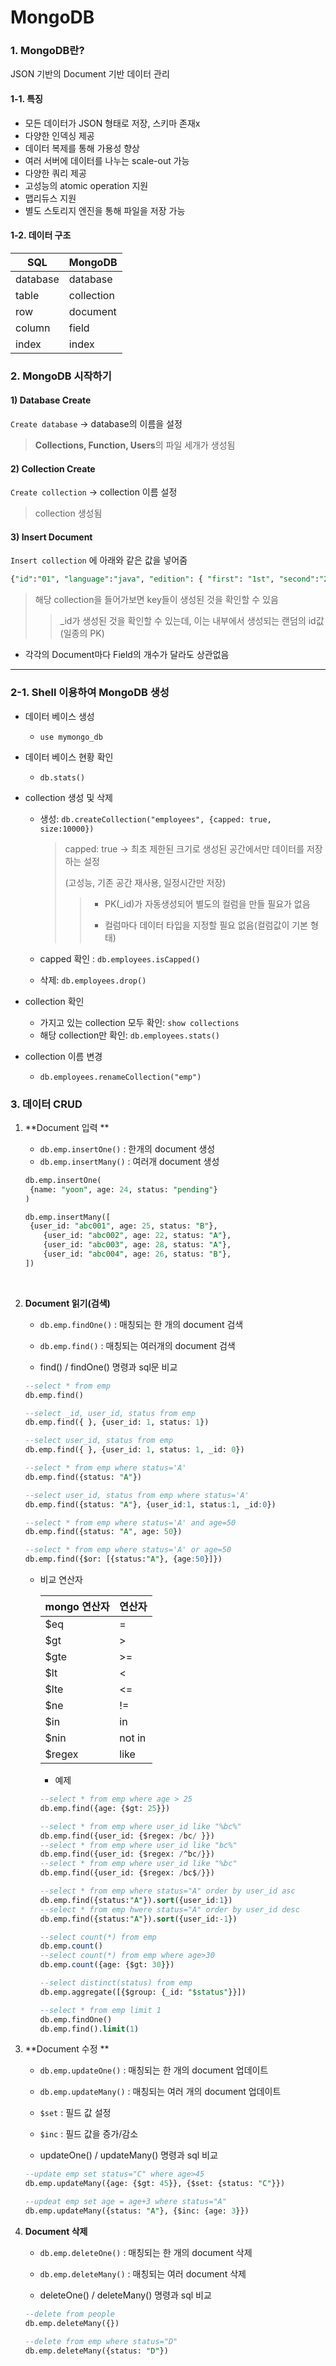 # MongoDB

### 1. MongoDB란?

JSON 기반의 Document 기반 데이터 관리

#### 1-1. 특징

- 모든 데이터가 JSON 형태로 저장, 스키마 존재x
- 다양한 인덱싱 제공
- 데이터 복제를 통해 가용성 향상
- 여러 서버에 데이터를 나누는 scale-out 가능
- 다양한 쿼리 제공
- 고성능의 atomic operation 지원
- 맵리듀스 지원
- 별도 스토리지 엔진을 통해 파일을 저장 가능



#### 1-2. 데이터 구조

| SQL      | MongoDB    |
| -------- | ---------- |
| database | database   |
| table    | collection |
| row      | document   |
| column   | field      |
| index    | index      |



### 2. MongoDB 시작하기

#### 1) Database Create

`Create database` -> database의 이름을  설정

> **Collections, Function, Users**의 파일 세개가 생성됨

#### 2) Collection Create 

`Create collection` -> collection 이름 설정

> collection 생성됨 

#### 3) Insert Document

`Insert collection` 에 아래와 같은 값을 넣어줌

```sql
{"id":"01", "language":"java", "edition": { "first": "1st", "second":"2nd", "third":"third" }}
```

> 해당 collection을 들어가보면 key들이 생성된 것을 확인할 수 있음
>
> > _id가 생성된 것을 확인할 수 있는데, 이는 내부에서 생성되는 랜덤의 id값 (일종의 PK)

* 각각의 Document마다 Field의 개수가 달라도 상관없음



---

### 2-1. Shell 이용하여 MongoDB 생성

- 데이터 베이스 생성

  - `use mymongo_db`

- 데이터 베이스 현황 확인

  - `db.stats()`

- collection 생성 및 삭제 

  - 생성: `db.createCollection("employees", {capped: true, size:10000})`

    > capped: true -> 최초 제한된 크기로 생성된 공간에서만 데이터를 저장하는 설정
    >
    > (고성능, 기존 공간 재사용, 일정시간만 저장)
    >
    > > - PK(_id)가 자동생성되어 별도의 컬럼을 만들 필요가 없음
    > >
    > > - 컬럼마다 데이터 타입을 지정할 필요 없음(컬럼값이 기본 형태)

  - capped 확인 : `db.employees.isCapped()`

  - 삭제: `db.employees.drop()`

- collection 확인

  - 가지고 있는 collection 모두 확인: `show collections`
  - 해당 collection만 확인: `db.employees.stats()`

- collection 이름 변경

  - `db.employees.renameCollection("emp")`



### 3. 데이터 CRUD

1. **Document 입력 **

   - `db.emp.insertOne()` : 한개의 document 생성
   - `db.emp.insertMany()` : 여러개 document 생성

   ```sql
   db.emp.insertOne(
   	{name: "yoon", age: 24, status: "pending"}
   )
   ```

   ```sql
   db.emp.insertMany([
   	{user_id: "abc001", age: 25, status: "B"},
       {user_id: "abc002", age: 22, status: "A"},
       {user_id: "abc003", age: 28, status: "A"},
       {user_id: "abc004", age: 26, status: "B"},
   ])
   ```

​	

 2. **Document 읽기(검색)**

    - `db.emp.findOne()` : 매칭되는 한 개의 document 검색
    - `db.emp.find()` :  매칭되는 여러개의 document 검색

    

    - find() / findOne() 명령과 sql문 비교

    ```sql
    --select * from emp
    db.emp.find()
    
    --select _id, user_id, status from emp
    db.emp.find({ }, {user_id: 1, status: 1})
    
    --select user_id, status from emp
    db.emp.find({ }, {user_id: 1, status: 1, _id: 0})
    
    --select * from emp where status='A'
    db.emp.find({status: "A"})
    
    --select user_id, status from emp where status='A'
    db.emp.find({status: "A"}, {user_id:1, status:1, _id:0})
    
    --select * from emp where status='A' and age=50
    db.emp.find({status: "A", age: 50})
    
    --select * from emp where status='A' or age=50
    db.emp.find({$or: [{status:"A"}, {age:50}]})
    ```

    

    - 비교 연산자

      | mongo 연산자 | 연산자 |
      | ------------ | ------ |
      | $eq          | =      |
      | $gt          | >      |
      | $gte         | \>=    |
      | $lt          | <      |
      | $lte         | <=     |
      | $ne          | !=     |
      | $in          | in     |
      | $nin         | not in |
      | $regex       | like   |

      

      - 예제

      ```sql
      --select * from emp where age > 25
      db.emp.find({age: {$gt: 25}})
      
      --select * from emp where user_id like "%bc%"
      db.emp.find({user_id: {$regex: /bc/ }})
      --select * from emp where user_id like "bc%"
      db.emp.find({user_id: {$regex: /^bc/}})
      --select * from emp where user_id like "%bc"
      db.emp.find({user_id: {$regex: /bc$/}})
      
      --select * from emp where status="A" order by user_id asc
      db.emp.find({status:"A"}).sort({user_id:1})
      --select * from emp hwere status="A" order by user_id desc
      db.emp.find({status:"A"}).sort({user_id:-1})
      
      --select count(*) from emp
      db.emp.count()
      --select count(*) from emp where age>30
      db.emp.count({age: {$gt: 30}})
      
      --select distinct(status) from emp
      db.emp.aggregate([{$group: {_id: "$status"}}])
      
      --select * from emp limit 1 
      db.emp.findOne()
      db.emp.find().limit(1)
      ```

      

3. **Document 수정 **

   - `db.emp.updateOne()` : 매칭되는 한 개의 document 업데이트
   - `db.emp.updateMany()` : 매칭되는 여러 개의 document 업데이트

   

   - `$set` : 필드 값 설정
   - `$inc` : 필드 값을 증가/감소

   

   - updateOne() / updateMany() 명령과 sql 비교

   ```sql
   --update emp set status="C" where age>45
   db.emp.updateMany({age: {$gt: 45}}, {$set: {status: "C"}})
   
   --updeat emp set age = age+3 where status="A"
   db.emp.updateMany({status: "A"}, {$inc: {age: 3}})
   ```

   

4. **Document 삭제**

   - `db.emp.deleteOne()`  : 매칭되는 한 개의 document 삭제

   - `db.emp.deleteMany()` : 매칭되는 여러 document 삭제

     

   - deleteOne() / deleteMany() 명령과 sql 비교

   ```sql
   --delete from people
   db.emp.deleteMany({})
   
   --delete from emp where status="D"
   db.emp.deleteMany({status: "D"})
   ```